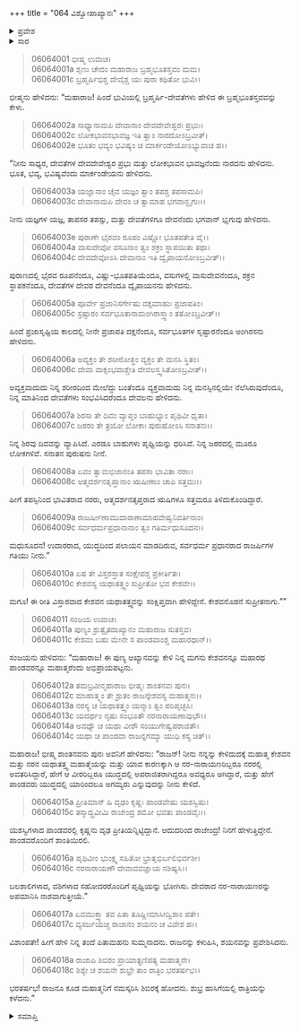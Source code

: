 +++
title = "064 ವಿಶ್ವೋಪಾಖ್ಯಾನಃ"
+++

<details><summary>ಪ್ರವೇಶ</summary>


।।   ಓಂ ಓಂ ನಮೋ ನಾರಾಯಣಾಯ।।   ಶ್ರೀ ವೇದವ್ಯಾಸಾಯ ನಮಃ ।।

ಶ್ರೀ ಕೃಷ್ಣದ್ವೈಪಾಯನ ವೇದವ್ಯಾಸ ವಿರಚಿತ  

**ಶ್ರೀ ಮಹಾಭಾರತ**

**ಭೀಷ್ಮ ಪರ್ವ**

**ಭೀಷ್ಮವಧ ಪರ್ವ**

**ಅಧ್ಯಾಯ 64**

</details>

<details><summary>ಸಾರ</summary>

ಬ್ರಹ್ಮಭೂತಸ್ತವ (1-10). “ದೇವರಾದ ನರ-ನಾರಾಯಣರನ್ನು ಅಪಮಾನಿಸಿ ನಾಶವಾಗುತ್ತೀಯೆ” ಎಂದು ಹೇಳಿ ಭೀಷ್ಮನು ದುರ್ಯೋಧನನನ್ನು ಕಳುಹಿಸಿದುದು (11-18).


</details>


> 06064001 ಭೀಷ್ಮ ಉವಾಚ।   
06064001a ಶೃಣು ಚೇದಂ ಮಹಾರಾಜ ಬ್ರಹ್ಮಭೂತಸ್ತವಂ ಮಮ।   
06064001c ಬ್ರಹ್ಮರ್ಷಿಭಿಶ್ಚ ದೇವೈಶ್ಚ ಯಃ ಪುರಾ ಕಥಿತೋ ಭುವಿ।।

ಭೀಷ್ಮನು ಹೇಳಿದನು: “ಮಹಾರಾಜ! ಹಿಂದೆ ಭುವಿಯಲ್ಲಿ ಬ್ರಹ್ಮರ್ಷಿ-ದೇವತೆಗಳು ಹೇಳಿದ ಈ ಬ್ರಹ್ಮಭೂತಸ್ತವವನ್ನು ಕೇಳು.

> 06064002a ಸಾಧ್ಯಾನಾಮಪಿ ದೇವಾನಾಂ ದೇವದೇವೇಶ್ವರಃ ಪ್ರಭುಃ।   
06064002c ಲೋಕಭಾವನಭಾವಜ್ಞ ಇತಿ ತ್ವಾಂ ನಾರದೋಽಬ್ರವೀತ್।   
06064002e ಭೂತಂ ಭವ್ಯಂ ಭವಿಷ್ಯಂ ಚ ಮಾರ್ಕಂಡೇಯೋಽಭ್ಯುವಾಚ ಹ।।

“ನೀನು ಸಾಧ್ಯರ, ದೇವತೆಗಳ ದೇವದೇವೇಶ್ವರ ಪ್ರಭು ಮತ್ತು ಲೋಕಭಾವನ ಭಾವಜ್ಞನೆಂದು ನಾರದನು ಹೇಳಿದನು. ಭೂತ, ಭವ್ಯ, ಭವಿಷ್ಯವೆಂದು ಮಾರ್ಕಂಡೇಯನು ಹೇಳಿದನು.

> 06064003a ಯಜ್ಞಾನಾಂ ಚೈವ ಯಜ್ಞಂ ತ್ವಾಂ ತಪಶ್ಚ ತಪಸಾಮಪಿ।   
06064003c ದೇವಾನಾಮಪಿ ದೇವಂ ಚ ತ್ವಾಮಾಹ ಭಗವಾನ್ಭೃಗುಃ।।

ನೀನು ಯಜ್ಞಗಳ ಯಜ್ಞ, ತಾಪಸರ ತಪಸ್ಸು, ಮತ್ತು ದೇವತೆಗಳಿಗೂ ದೇವನೆಂದು ಭಗವಾನ್ ಭೃಗುವು ಹೇಳಿದನು.

> 06064003e ಪುರಾಣೇ ಭೈರವಂ ರೂಪಂ ವಿಷ್ಣೋ ಭೂತಪತೇತಿ ವೈ।।   
06064004a ವಾಸುದೇವೋ ವಸೂನಾಂ ತ್ವಂ ಶಕ್ರಂ ಸ್ಥಾಪಯಿತಾ ತಥಾ।   
06064004c ದೇವದೇವೋಽಸಿ ದೇವಾನಾಂ ಇತಿ ದ್ವೈಪಾಯನೋಽಬ್ರವೀತ್।।

ಪುರಾಣದಲ್ಲಿ ಭೈರವ ರೂಪನೆಂದೂ, ವಿಷ್ಣು-ಭೂತಪತಿಯೆಂದೂ, ವಸುಗಳಲ್ಲಿ ವಾಸುದೇವನೆಂದೂ, ಶಕ್ರನ ಸ್ಥಾಪಕನೆಂದೂ, ದೇವತೆಗಳ ದೇವರ ದೇವನೆಂದೂ ದ್ವೈಪಾಯನನು ಹೇಳಿದನು.

> 06064005a ಪೂರ್ವೇ ಪ್ರಜಾನಿಸರ್ಗೇಷು ದಕ್ಷಮಾಹುಃ ಪ್ರಜಾಪತಿಂ।   
06064005c ಸ್ರಷ್ಟಾರಂ ಸರ್ವಭೂತಾನಾಮಂಗಿರಾಸ್ತ್ವಾಂ ತತೋಽಬ್ರವೀತ್।।

ಹಿಂದೆ ಪ್ರಜಾಸೃಷ್ಟಿಯ ಕಾಲದಲ್ಲಿ ನೀನೇ ಪ್ರಜಾಪತಿ ದಕ್ಷನೆಂದೂ, ಸರ್ವಭೂತಗಳ ಸೃಷ್ಟಾರನೆಂದೂ ಅಂಗಿರಸನು ಹೇಳಿದನು.

> 06064006a ಅವ್ಯಕ್ತಂ ತೇ ಶರೀರೋತ್ಥಂ ವ್ಯಕ್ತಂ ತೇ ಮನಸಿ ಸ್ಥಿತಂ।   
06064006c ದೇವಾ ವಾಕ್ಸಂಭವಾಶ್ಚೇತಿ ದೇವಲಸ್ತ್ವಸಿತೋಽಬ್ರವೀತ್।।

ಅವ್ಯಕ್ತವಾದುದು ನಿನ್ನ ಶರೀರದಿಂದ ಮೇಲೆದ್ದು ಬಂತೆಂದೂ ವ್ಯಕ್ತವಾದುದು ನಿನ್ನ ಮನಸ್ಸಿನಲ್ಲಿಯೇ ನೆಲೆಸಿರುವುದೆಂದೂ, ನಿನ್ನ ಮಾತಿನಿಂದ ದೇವತೆಗಳು ಸಂಭವಿಸಿದರೆಂದೂ ದೇವಲನು ಹೇಳಿದನು.

> 06064007a ಶಿರಸಾ ತೇ ದಿವಂ ವ್ಯಾಪ್ತಂ ಬಾಹುಭ್ಯಾಂ ಪೃಥಿವೀ ಧೃತಾ।   
06064007c ಜಠರಂ ತೇ ತ್ರಯೋ ಲೋಕಾಃ ಪುರುಷೋಽಸಿ ಸನಾತನಃ।।

ನಿನ್ನ ಶಿರವು ದಿವವನ್ನು ವ್ಯಾಪಿಸಿದೆ. ಎರಡೂ ಬಾಹುಗಳು ಪೃಥ್ವಿಯನ್ನು ಧರಿಸಿವೆ. ನಿನ್ನ ಜಠರದಲ್ಲಿ ಮೂರೂ ಲೋಕಗಳಿವೆ. ಸನಾತನ ಪುರುಷನು ನೀನೆ.

> 06064008a ಏವಂ ತ್ವಾಮಭಿಜಾನಂತಿ ತಪಸಾ ಭಾವಿತಾ ನರಾಃ।   
06064008c ಆತ್ಮದರ್ಶನತೃಪ್ತಾನಾಂ ಋಷೀಣಾಂ ಚಾಪಿ ಸತ್ತಮಃ।।

ಹೀಗೆ ತಪಸ್ಸಿನಿಂದ ಭಾವಿತರಾದ ನರರು, ಆತ್ಮದರ್ಶನತೃಪ್ತರಾದ ಋಷಿಗಳೂ ಸತ್ತಮರೂ ತಿಳಿದುಕೊಂಡಿದ್ದಾರೆ.

> 06064009a ರಾಜರ್ಷೀಣಾಮುದಾರಾಣಾಮಾಹವೇಷ್ವನಿವರ್ತಿನಾಂ।   
06064009c ಸರ್ವಧರ್ಮಪ್ರಧಾನಾನಾಂ ತ್ವಂ ಗತಿರ್ಮಧುಸೂದನ।।

ಮಧುಸೂದನ! ಉದಾರರಾದ, ಯುದ್ಧದಿಂದ ಪಲಾಯನ ಮಾಡದಿರುವ, ಸರ್ವಧರ್ಮ ಪ್ರಧಾನರಾದ ರಾಜರ್ಷಿಗಳ ಗತಿಯು ನೀನು.”

> 06064010a ಏಷ ತೇ ವಿಸ್ತರಸ್ತಾತ ಸಂಕ್ಷೇಪಶ್ಚ ಪ್ರಕೀರ್ತಿತಃ।   
06064010c ಕೇಶವಸ್ಯ ಯಥಾತತ್ತ್ವಂ ಸುಪ್ರೀತೋ ಭವ ಕೇಶವೇ।।

ಮಗೂ! ಈ ರೀತಿ ವಿಸ್ತಾರವಾದ ಕೇಶವನ ಯಥಾತತ್ತ್ವವನ್ನು ಸಂಕ್ಷಿಪ್ತವಾಗಿ ಹೇಳಿದ್ದೇನೆ. ಕೇಶವನೊಡನೆ ಸುಪ್ರೀತನಾಗು.””

> 06064011 ಸಂಜಯ ಉವಾಚ।   
06064011a ಪುಣ್ಯಂ ಶ್ರುತ್ವೈತದಾಖ್ಯಾನಂ ಮಹಾರಾಜ ಸುತಸ್ತವ।   
06064011c ಕೇಶವಂ ಬಹು ಮೇನೇ ಸ ಪಾಂಡವಾಂಶ್ಚ ಮಹಾರಥಾನ್।।

ಸಂಜಯನು ಹೇಳಿದನು: “ಮಹಾರಾಜ! ಈ ಪುಣ್ಯ ಆಖ್ಯಾನವನ್ನು ಕೇಳಿ ನಿನ್ನ ಮಗನು ಕೇಶವನನ್ನೂ ಮಹಾರಥ ಪಾಂಡವರನ್ನೂ ಮಹಾತ್ಮರೆಂದು ಅಭಿಪ್ರಾಯಪಟ್ಟನು.

> 06064012a ತಮಬ್ರವೀನ್ಮಹಾರಾಜ ಭೀಷ್ಮಃ ಶಾಂತನವಃ ಪುನಃ।   
06064012c ಮಾಹಾತ್ಮ್ಯಂ ತೇ ಶ್ರುತಂ ರಾಜನ್ಕೇಶವಸ್ಯ ಮಹಾತ್ಮನಃ।।   
06064013a ನರಸ್ಯ ಚ ಯಥಾತತ್ತ್ವಂ ಯನ್ಮಾಂ ತ್ವಂ ಪರಿಪೃಚ್ಛಸಿ।   
06064013c ಯದರ್ಥಂ ನೃಷು ಸಂಭೂತೌ ನರನಾರಾಯಣಾವುಭೌ।।   
06064014a ಅವಧ್ಯೌ ಚ ಯಥಾ ವೀರೌ ಸಂಯುಗೇಷ್ವಪರಾಜಿತೌ।   
06064014c ಯಥಾ ಚ ಪಾಂಡವಾ ರಾಜನ್ನಗಮ್ಯಾ ಯುಧಿ ಕಸ್ಯ ಚಿತ್।।

ಮಹಾರಾಜ! ಭೀಷ್ಮ ಶಾಂತನವನು ಪುನಃ ಅವನಿಗೆ ಹೇಳಿದನು: “ರಾಜನ್! ನೀನು ನನ್ನನ್ನು ಕೇಳಿದುದಕ್ಕೆ ಮಹಾತ್ಮ ಕೇಶವನ ಮತ್ತು ನರನ ಯಥಾತತ್ತ್ವ ಮಹಾತ್ಮೆಯನ್ನು ಮತ್ತು ಯಾವ ಕಾರಣಕ್ಕಾಗಿ ಆ ನರ-ನಾರಾಯಣರಿಬ್ಬರೂ ನರರಲ್ಲಿ ಅವತರಿಸಿದ್ದಾರೆ, ಹೇಗೆ ಆ ವೀರರಿಬ್ಬರೂ ಯುದ್ಧದಲ್ಲಿ ಅಪರಾಜಿತರಾಗಿದ್ದರೂ ಅವಧ್ಯರೂ ಆಗಿದ್ದಾರೆ, ಮತ್ತು ಹೇಗೆ ಪಾಂಡವರು ಯುದ್ಧದಲ್ಲಿ ಯಾರಿಂದಲೂ ಅಗಮ್ಯರು ಎನ್ನುವುದನ್ನು ನೀನು ಕೇಳಿದೆ.

> 06064015a ಪ್ರೀತಿಮಾನ್ ಹಿ ದೃಢಂ ಕೃಷ್ಣಃ ಪಾಂಡವೇಷು ಯಶಸ್ವಿಷು।   
06064015c ತಸ್ಮಾದ್ಬ್ರವೀಮಿ ರಾಜೇಂದ್ರ ಶಮೋ ಭವತು ಪಾಂಡವೈಃ।।

ಯಶಸ್ವಿಗಳಾದ ಪಾಂಡವರಲ್ಲಿ ಕೃಷ್ಣನು ದೃಢ ಪ್ರೀತಿಯನ್ನಿಟ್ಟಿದ್ದಾನೆ. ಆದುದರಿಂದ ರಾಜೇಂದ್ರ! ನಿನಗೆ ಹೇಳುತ್ತಿದ್ದೇನೆ. ಪಾಂಡವರೊಂದಿಗೆ ಶಾಂತಿಯಿರಲಿ.

> 06064016a ಪೃಥಿವೀಂ ಭುಂಕ್ಷ್ವ ಸಹಿತೋ ಭ್ರಾತೃಭಿರ್ಬಲಿಭಿರ್ವಶೀ।   
06064016c ನರನಾರಾಯಣೌ ದೇವಾವವಜ್ಞಾಯ ನಶಿಷ್ಯಸಿ।।

ಬಲಶಾಲಿಗಳಾದ, ವಶಿಗಳಾದ ಸಹೋದರರೊಂದಿಗೆ ಪೃಥ್ವಿಯನ್ನು ಭೋಗಿಸು. ದೇವರಾದ ನರ-ನಾರಾಯಣರನ್ನು ಅಪಮಾನಿಸಿ ನಾಶವಾಗುತ್ತೀಯೆ.”

> 06064017a ಏವಮುಕ್ತ್ವಾ ತವ ಪಿತಾ ತೂಷ್ಣೀಮಾಸೀದ್ವಿಶಾಂ ಪತೇ।   
06064017c ವ್ಯಸರ್ಜಯಚ್ಚ ರಾಜಾನಂ ಶಯನಂ ಚ ವಿವೇಶ ಹ।।

ವಿಶಾಂಪತೇ! ಹೀಗೆ ಹೇಳಿ ನಿನ್ನ ತಂದೆ ಪಿತಾಮಹನು ಸುಮ್ಮನಾದನು. ರಾಜನನ್ನು ಕಳುಹಿಸಿ, ಶಯನವನ್ನು ಪ್ರವೇಶಿಸಿದನು.

> 06064018a ರಾಜಾಪಿ ಶಿಬಿರಂ ಪ್ರಾಯಾತ್ಪ್ರಣಿಪತ್ಯ ಮಹಾತ್ಮನೇ।   
06064018c ಶಿಶ್ಯೇ ಚ ಶಯನೇ ಶುಭ್ರೇ ತಾಂ ರಾತ್ರಿಂ ಭರತರ್ಷಭ।।

ಭರತರ್ಷಭ! ರಾಜನೂ ಕೂಡ ಮಹಾತ್ಮನಿಗೆ ನಮಸ್ಕರಿಸಿ ಶಿಬಿರಕ್ಕೆ ಹೋದನು. ಶುಭ್ರ ಹಾಸಿಗೆಯಲ್ಲಿ ರಾತ್ರಿಯನ್ನು ಕಳೆದನು.”


<details><summary>ಸಮಾಪ್ತಿ</summary>


ಇತಿ ಶ್ರೀ ಮಹಾಭಾರತೇ ಭೀಷ್ಮ ಪರ್ವಣಿ ಭೀಷ್ಮವಧ ಪರ್ವಣಿ ವಿಶ್ವೋಪಾಖ್ಯಾನೇ ಚತುಃಷಷ್ಠಿತಮೋಽಧ್ಯಾಯಃ।।  
ಇದು ಶ್ರೀ ಮಹಾಭಾರತದಲ್ಲಿ ಭೀಷ್ಮ ಪರ್ವದಲ್ಲಿ ಭೀಷ್ಮವಧ ಪರ್ವದಲ್ಲಿ ವಿಶ್ವೋಪಾಖ್ಯಾನ ಎನ್ನುವ ಅರವತ್ನಾಲ್ಕನೇ ಅಧ್ಯಾಯವು.


</details>
